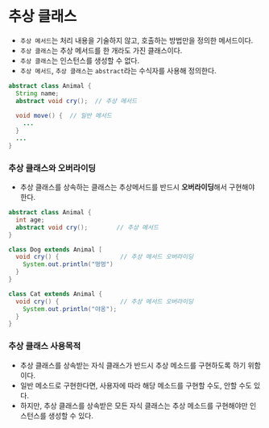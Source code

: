 # 추상 클래스
* `추상 메서드`는 처리 내용을 기술하지 않고, 호출하는 방법만을 정의한 메서드이다.
* `추상 클래스`는 추상 메서드를 한 개라도 가진 클래스이다.
* `추상 클래스`는 인스턴스를 생성할 수 없다.
* `추상 메서드`, `추상 클래스`는 `abstract`라는 수식자를 사용해 정의한다.
```java
abstract class Animal {
  String name;
  abstract void cry();  // 추상 메서드
  
  void move() {  // 일반 메서드
    ...
  }
  ...
}
```

### 추상 클래스와 오버라이딩  
* 추상 클래스를 상속하는 클래스는 추상메서드를 반드시 **오버라이딩**해서 구현해야 한다.
```java
abstract class Animal {
  int age;
  abstract void cry();        // 추상 메서드
}

class Dog extends Animal [
  void cry() {                 // 추상 메서드 오버라이딩
    System.out.println("멍멍")
  }
}

class Cat extends Animal {
  void cry() {                 // 추상 메서드 오버라이딩
    System.out.println("야옹");
  }
}
```

### 추상 클래스 사용목적
* 추상 클래스를 상속받는 자식 클래스가 반드시 추상 메소드를 구현하도록 하기 위함이다.
* 일반 메소드로 구현한다면, 사용자에 따라 해당 메소드를 구현할 수도, 안할 수도 있다.
* 하지만, 추상 클래스를 상속받은 모든 자식 클래스는 추상 메소드를 구현해야만 인스턴스를 생성할 수 있다. 

